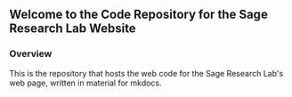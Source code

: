 ## Welcome to the Code Repository for the Sage Research Lab Website

### Overview

This is the repository that hosts the web code for the Sage Research Lab's web page, written in material for mkdocs.
